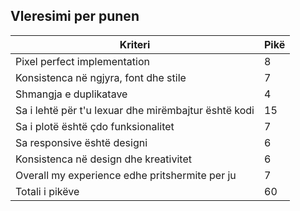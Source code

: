## Vleresimi per punen

| Kriteri                                              | Pikë |
| ---------------------------------------------------- | ---- |
| Pixel perfect implementation                         | 8    |
| Konsistenca në ngjyra, font dhe stile                | 7    |
| Shmangja e duplikatave                               | 4    |
| Sa i lehtë për t'u lexuar dhe mirëmbajtur është kodi | 15   |
| Sa i plotë është çdo funksionalitet                  | 7    |
| Sa responsive është designi                          | 6    |
| Konsistenca në design dhe kreativitet                | 6    |
| Overall my experience edhe pritshermite per ju       | 7    |
| Totali i pikëve                                      | 60   |